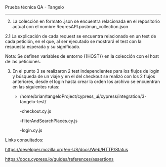 Prueba técnica QA - Tangelo

---

2. La colección en formato .json se encuentra relacionada en el repositorio actual
   con el nombre ReqresAPI.postman_collection.json

2.1 La explicación de cada request se encuentra relacionado en un test de cada petición,
en el que, al ser ejecutado se mostrará el test con la respuesta esperada y su significado.

Nota: Se definen variables de entorno {{HOST}} en la colección con el host de las peticiones.

3. En el punto 3 se realizaron 2 test independientes para los flujos de login y búsqueda de un viaje
   y en el del checkout se realizó con los 2 flujos anteriores, desde el login hasta crear la orden
   los archivo se encuentran en las siguientes rutas:

   - /home/brian/tangeloProject/cypress_ui/cypress/integration/3-tangelo-test/

     -checkout.cy.js

     -filterAndSearchPlaces.cy.js

     -login.cy.js

Links consultados:

https://developer.mozilla.org/en-US/docs/Web/HTTP/Status

https://docs.cypress.io/guides/references/assertions
